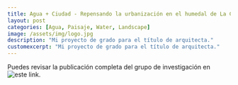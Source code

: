 ```yaml
---
title: Agua + Ciudad - Repensando la urbanización en el humedal de La Conejera (Bogotá, Colombia)
layout: post
categories: [Agua, Paisaje, Water, Landscape]
image: /assets/img/logo.jpg
description: "Mi proyecto de grado para el título de arquitecta."
customexcerpt: "Mi proyecto de grado para el título de arquitecta."
---
```


Puedes revisar la publicación completa del grupo de investigación en ![este link](https://issuu.com/semilleroaguaciudad/docs/digital_publicacioncompleta-sac_marzo_2021).